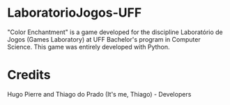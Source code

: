 # LaboratorioJogos-UFF
"Color Enchantment" is a game developed for the discipline Laboratório de Jogos (Games Laboratory) at UFF Bachelor's program in Computer Science. This game was entirely developed with Python.

# Credits
Hugo Pierre and Thiago do Prado (It's me, Thiago) - Developers
